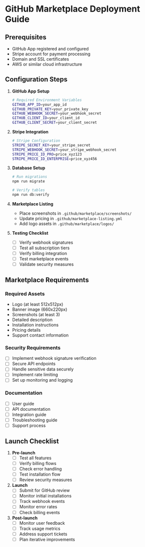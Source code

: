 # GitHub Marketplace Deployment Guide

## Prerequisites
- GitHub App registered and configured
- Stripe account for payment processing
- Domain and SSL certificates
- AWS or similar cloud infrastructure

## Configuration Steps

1. **GitHub App Setup**
   ```bash
   # Required Environment Variables
   GITHUB_APP_ID=your_app_id
   GITHUB_PRIVATE_KEY=your_private_key
   GITHUB_WEBHOOK_SECRET=your_webhook_secret
   GITHUB_CLIENT_ID=your_client_id
   GITHUB_CLIENT_SECRET=your_client_secret
   ```

2. **Stripe Integration**
   ```bash
   # Stripe Configuration
   STRIPE_SECRET_KEY=your_stripe_secret
   STRIPE_WEBHOOK_SECRET=your_stripe_webhook_secret
   STRIPE_PRICE_ID_PRO=price_xyz123
   STRIPE_PRICE_ID_ENTERPRISE=price_xyz456
   ```

3. **Database Setup**
   ```bash
   # Run migrations
   npm run migrate
   
   # Verify tables
   npm run db:verify
   ```

4. **Marketplace Listing**
   - Place screenshots in `.github/marketplace/screenshots/`
   - Update pricing in `.github/marketplace-listing.yml`
   - Add logo assets in `.github/marketplace/logos/`

5. **Testing Checklist**
   - [ ] Verify webhook signatures
   - [ ] Test all subscription tiers
   - [ ] Verify billing integration
   - [ ] Test marketplace events
   - [ ] Validate security measures

## Marketplace Requirements

### Required Assets
- Logo (at least 512x512px)
- Banner image (660x220px)
- Screenshots (at least 3)
- Detailed description
- Installation instructions
- Pricing details
- Support contact information

### Security Requirements
- [ ] Implement webhook signature verification
- [ ] Secure API endpoints
- [ ] Handle sensitive data securely
- [ ] Implement rate limiting
- [ ] Set up monitoring and logging

### Documentation
- [ ] User guide
- [ ] API documentation
- [ ] Integration guide
- [ ] Troubleshooting guide
- [ ] Support process

## Launch Checklist

1. **Pre-launch**
   - [ ] Test all features
   - [ ] Verify billing flows
   - [ ] Check error handling
   - [ ] Test installation flow
   - [ ] Review security measures

2. **Launch**
   - [ ] Submit for GitHub review
   - [ ] Monitor initial installations
   - [ ] Track webhook events
   - [ ] Monitor error rates
   - [ ] Check billing events

3. **Post-launch**
   - [ ] Monitor user feedback
   - [ ] Track usage metrics
   - [ ] Address support tickets
   - [ ] Plan iterative improvements
